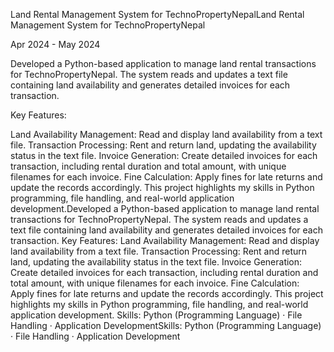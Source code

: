 Land Rental Management System for TechnoPropertyNepalLand Rental Management System for TechnoPropertyNepal


Apr 2024 - May 2024


Developed a Python-based application to manage land rental transactions for TechnoPropertyNepal. The system reads and updates a text file containing land availability and generates detailed invoices for each transaction.

Key Features:

Land Availability Management: Read and display land availability from a text file.
Transaction Processing: Rent and return land, updating the availability status in the text file.
Invoice Generation: Create detailed invoices for each transaction, including rental duration and total amount, with unique filenames for each invoice.
Fine Calculation: Apply fines for late returns and update the records accordingly.
This project highlights my skills in Python programming, file handling, and real-world application development.Developed a Python-based application to manage land rental transactions for TechnoPropertyNepal. The system reads and updates a text file containing land availability and generates detailed invoices for each transaction. Key Features: Land Availability Management: Read and display land availability from a text file. Transaction Processing: Rent and return land, updating the availability status in the text file. Invoice Generation: Create detailed invoices for each transaction, including rental duration and total amount, with unique filenames for each invoice. Fine Calculation: Apply fines for late returns and update the records accordingly. This project highlights my skills in Python programming, file handling, and real-world application development.
Skills: Python (Programming Language) · File Handling · Application DevelopmentSkills: Python (Programming Language) · File Handling · Application Development
